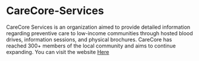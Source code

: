 # CareCore-Services

CareCore Services is an organization aimed to provide detailed information regarding preventive care to low-income communities through hosted blood drives, information sessions, and physical brochures. CareCore has reached 300+ members of the local community and aims to continue expanding. You can visit the website <a href="https://www.carecoreservice.org">Here</a>
